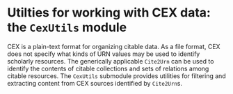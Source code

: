 
# Utilties for working with CEX data: the `CexUtils` module



CEX is a plain-text format for organizing citable data.  As a file format, CEX does not specify what kinds of URN values may be used to identify scholarly resources.  The generically applicable `Cite2Urn` can be used to identify the contents of citable collections and sets of relations among citable resources.  The `CexUtils` submodule provides utilities for filtering and extracting content from CEX sources identified by `Cite2Urn`s.


